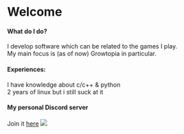 # Welcome
#### What do I do?
I develop software which can be related to the games I play. </br>
My main focus is (as of now) Growtopia in particular.
#### Experiences:
I have knowledge about c/c++ & python </br>
2 years of linux but i still suck at it
#### My personal Discord server
Join it [here](https://discord.gg/myQ3s7DaKQ)
![](https://komarev.com/ghpvc/?username=mqhirr)
</br>
